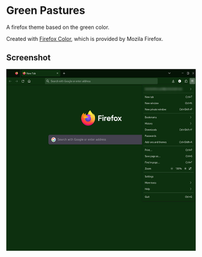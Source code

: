 # Green Pastures
A firefox theme based on the green color.

Created with [Firefox Color](https://addons.mozilla.org/en-US/firefox/addon/firefox-color/?utm_source=addons.mozilla.org&utm_medium=referral&utm_content=search), which is provided by Mozila Firefox.


## Screenshot

<img src="https://github.com/loveisfoss/green-pastures/blob/77cc37d3a69e799246b3a9b61170c5498a5b09f0/green-pastures-screenshot.jpg" width="537" height="483" />
